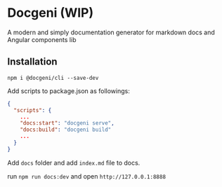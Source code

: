 # Docgeni (WIP)

A modern and simply documentation generator for markdown docs and Angular components lib

## Installation

```
npm i @docgeni/cli --save-dev
```

Add scripts to package.json as followings:

```json
{
  "scripts": {
    ...
    "docs:start": "docgeni serve",
    "docs:build": "docgeni build"
    ...
  }
}
```
Add `docs` folder and add `index.md` file to docs.

run `npm run docs:dev` and open `http://127.0.0.1:8888`

